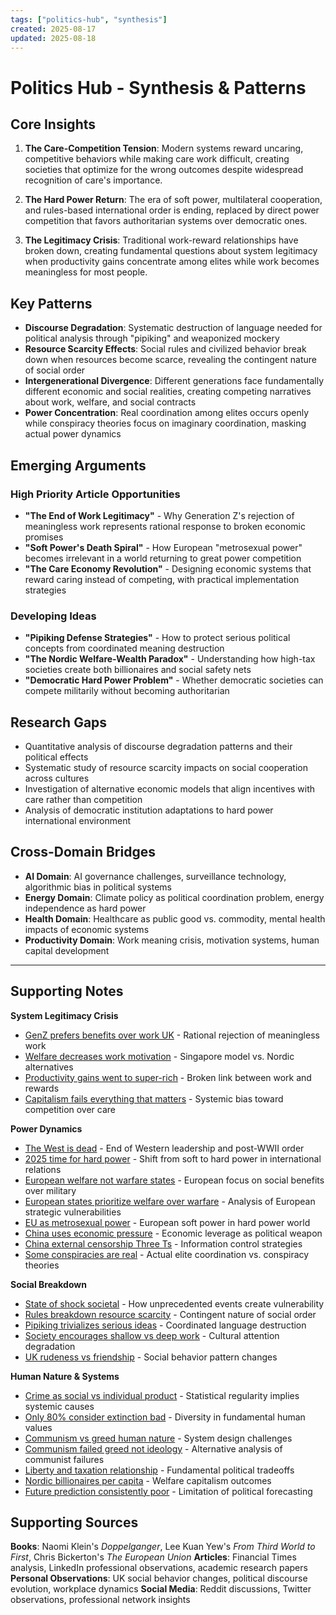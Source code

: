```yaml
---
tags: ["politics-hub", "synthesis"]
created: 2025-08-17
updated: 2025-08-18
---
```


# Politics Hub - Synthesis & Patterns

## Core Insights

1. **The Care-Competition Tension**: Modern systems reward uncaring, competitive behaviors while making care work difficult, creating societies that optimize for the wrong outcomes despite widespread recognition of care's importance.

2. **The Hard Power Return**: The era of soft power, multilateral cooperation, and rules-based international order is ending, replaced by direct power competition that favors authoritarian systems over democratic ones.

3. **The Legitimacy Crisis**: Traditional work-reward relationships have broken down, creating fundamental questions about system legitimacy when productivity gains concentrate among elites while work becomes meaningless for most people.

## Key Patterns

- **Discourse Degradation**: Systematic destruction of language needed for political analysis through "pipiking" and weaponized mockery
- **Resource Scarcity Effects**: Social rules and civilized behavior break down when resources become scarce, revealing the contingent nature of social order
- **Intergenerational Divergence**: Different generations face fundamentally different economic and social realities, creating competing narratives about work, welfare, and social contracts
- **Power Concentration**: Real coordination among elites occurs openly while conspiracy theories focus on imaginary coordination, masking actual power dynamics

## Emerging Arguments

### High Priority Article Opportunities

- **"The End of Work Legitimacy"** - Why Generation Z's rejection of meaningless work represents rational response to broken economic promises
- **"Soft Power's Death Spiral"** - How European "metrosexual power" becomes irrelevant in a world returning to great power competition
- **"The Care Economy Revolution"** - Designing economic systems that reward caring instead of competing, with practical implementation strategies

### Developing Ideas

- **"Pipiking Defense Strategies"** - How to protect serious political concepts from coordinated meaning destruction
- **"The Nordic Welfare-Wealth Paradox"** - Understanding how high-tax societies create both billionaires and social safety nets
- **"Democratic Hard Power Problem"** - Whether democratic societies can compete militarily without becoming authoritarian

## Research Gaps

- Quantitative analysis of discourse degradation patterns and their political effects
- Systematic study of resource scarcity impacts on social cooperation across cultures
- Investigation of alternative economic models that align incentives with care rather than competition
- Analysis of democratic institution adaptations to hard power international environment

## Cross-Domain Bridges

- **AI Domain**: AI governance challenges, surveillance technology, algorithmic bias in political systems
- **Energy Domain**: Climate policy as political coordination problem, energy independence as hard power
- **Health Domain**: Healthcare as public good vs. commodity, mental health impacts of economic systems
- **Productivity Domain**: Work meaning crisis, motivation systems, human capital development

---

## Supporting Notes

**System Legitimacy Crisis**
- [GenZ prefers benefits over work UK](politics-genz-benefits-work-uk.md) - Rational rejection of meaningless work
- [Welfare decreases work motivation](politics-welfare-work-motivation.md) - Singapore model vs. Nordic alternatives
- [Productivity gains went to super-rich](politics-productivity-super-rich.md) - Broken link between work and rewards
- [Capitalism fails everything that matters](politics-capitalism-fails-care.md) - Systemic bias toward competition over care

**Power Dynamics**
- [The West is dead](politics-west-dead.md) - End of Western leadership and post-WWII order
- [2025 time for hard power](politics-hard-power-2025.md) - Shift from soft to hard power in international relations
- [European welfare not warfare states](politics-europe-welfare-warfare.md) - European focus on social benefits over military
- [European states prioritize welfare over warfare](politics-europe-welfare-over-warfare.md) - Analysis of European strategic vulnerabilities
- [EU as metrosexual power](politics-eu-metrosexual-power.md) - European soft power in hard power world
- [China uses economic pressure](politics-china-economic-pressure.md) - Economic leverage as political weapon
- [China external censorship Three Ts](politics-china-three-ts.md) - Information control strategies
- [Some conspiracies are real](politics-conspiracy-real.md) - Actual elite coordination vs. conspiracy theories

**Social Breakdown**
- [State of shock societal](politics-societal-shock.md) - How unprecedented events create vulnerability
- [Rules breakdown resource scarcity](politics-rules-breakdown-scarcity.md) - Contingent nature of social order
- [Pipiking trivializes serious ideas](politics-pipiking-meaning-sabotage.md) - Coordinated language destruction
- [Society encourages shallow vs deep work](politics-society-shallow-work.md) - Cultural attention degradation
- [UK rudeness vs friendship](politics-uk-rudeness-friendship.md) - Social behavior pattern changes

**Human Nature & Systems**
- [Crime as social vs individual product](politics-crime-social-individual.md) - Statistical regularity implies systemic causes
- [Only 80% consider extinction bad](politics-extinction-80percent-bad.md) - Diversity in fundamental human values
- [Communism vs greed human nature](politics-communism-greed-human-nature.md) - System design challenges
- [Communism failed greed not ideology](politics-communism-failed-greed-not-ideology.md) - Alternative analysis of communist failures
- [Liberty and taxation relationship](politics-liberty-taxation-relationship.md) - Fundamental political tradeoffs
- [Nordic billionaires per capita](politics-nordic-billionaires.md) - Welfare capitalism outcomes
- [Future prediction consistently poor](politics-future-prediction-poor.md) - Limitation of political forecasting

## Supporting Sources

**Books**: Naomi Klein's *Doppelganger*, Lee Kuan Yew's *From Third World to First*, Chris Bickerton's *The European Union*
**Articles**: Financial Times analysis, LinkedIn professional observations, academic research papers
**Personal Observations**: UK social behavior changes, political discourse evolution, workplace dynamics
**Social Media**: Reddit discussions, Twitter observations, professional network insights